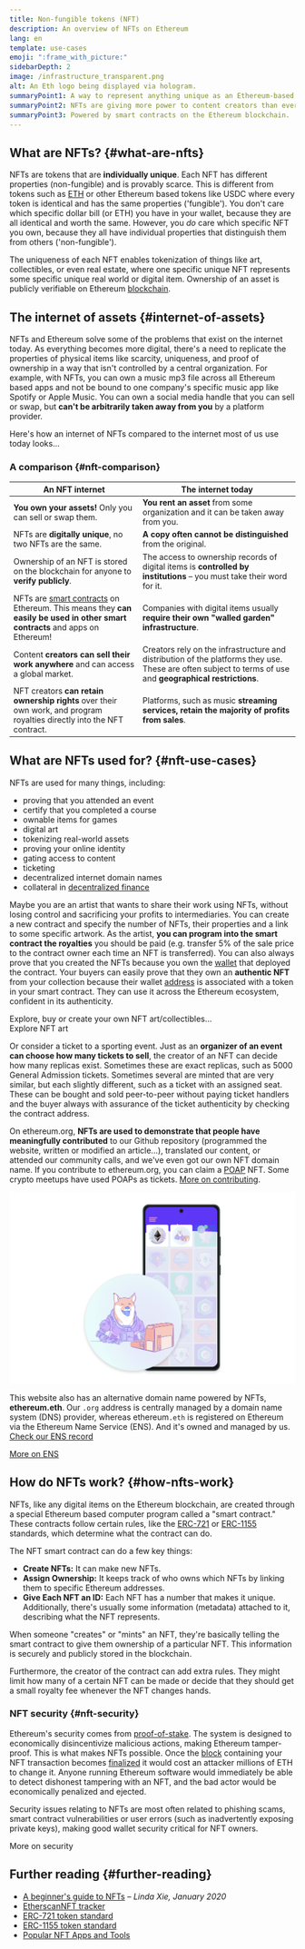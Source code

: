 ```yaml
---
title: Non-fungible tokens (NFT)
description: An overview of NFTs on Ethereum
lang: en
template: use-cases
emoji: ":frame_with_picture:"
sidebarDepth: 2
image: /infrastructure_transparent.png
alt: An Eth logo being displayed via hologram.
summaryPoint1: A way to represent anything unique as an Ethereum-based asset.
summaryPoint2: NFTs are giving more power to content creators than ever before.
summaryPoint3: Powered by smart contracts on the Ethereum blockchain.
---
```


## What are NFTs? {#what-are-nfts}

NFTs are tokens that are **individually unique**. Each NFT has different properties (non-fungible) and is provably scarce. This is different from tokens such as [ETH](/glossary/#ether) or other Ethereum based tokens like USDC where every token is identical and has the same properties ('fungible'). You don't care which specific dollar bill (or ETH) you have in your wallet, because they are all identical and worth the same. However, you _do_ care which specific NFT you own, because they all have individual properties that distinguish them from others ('non-fungible').

The uniqueness of each NFT enables tokenization of things like art, collectibles, or even real estate, where one specific unique NFT represents some specific unique real world or digital item. Ownership of an asset is publicly verifiable on Ethereum [blockchain](/glossary/#blockchain).

<YouTube id="Xdkkux6OxfM" />

## The internet of assets {#internet-of-assets}

NFTs and Ethereum solve some of the problems that exist on the internet today. As everything becomes more digital, there's a need to replicate the properties of physical items like scarcity, uniqueness, and proof of ownership in a way that isn't controlled by a central organization. For example, with NFTs, you can own a music mp3 file across all Ethereum based apps and not be bound to one company's specific music app like Spotify or Apple Music. You can own a social media handle that you can sell or swap, but **can't be arbitrarily taken away from you** by a platform provider.

Here's how an internet of NFTs compared to the internet most of us use today looks...

### A comparison {#nft-comparison}

| An NFT internet                                                                                                         | The internet today                                                                                                                                     |
| ----------------------------------------------------------------------------------------------------------------------- | ------------------------------------------------------------------------------------------------------------------------------------------------------ |
| **You own your assets!** Only you can sell or swap them.                                                                    | **You rent an asset** from some organization and it can be taken away from you.                                                                            |
| NFTs are **digitally unique**, no two NFTs are the same.                                                                    | **A copy often cannot be distinguished** from the original.                                                                                   |
| Ownership of an NFT is stored on the blockchain for anyone to **verify publicly**.                                                   | The access to ownership records of digital items is **controlled by institutions** – you must take their word for it.                                 |
| NFTs are [smart contracts](/glossary/#smart-contract) on Ethereum. This means they **can easily be used in other smart contracts** and apps on Ethereum! | Companies with digital items usually **require their own "walled garden" infrastructure**.                                                                 |
| Content **creators can sell their work anywhere** and can access a global market.                                           | Creators rely on the infrastructure and distribution of the platforms they use. These are often subject to terms of use and **geographical restrictions**. |
| NFT creators **can retain ownership rights** over their own work, and program royalties directly into the NFT contract.     | Platforms, such as music **streaming services, retain the majority of profits from sales**.                                                                |

## What are NFTs used for? {#nft-use-cases}

NFTs are used for many things, including:

- proving that you attended an event
- certify that you completed a course
- ownable items for games
- digital art
- tokenizing real-world assets
- proving your online identity
- gating access to content
- ticketing
- decentralized internet domain names
- collateral in [decentralized finance](/glossary/#defi)

Maybe you are an artist that wants to share their work using NFTs, without losing control and sacrificing your profits to intermediaries. You can create a new contract and specify the number of NFTs, their properties and a link to some specific artwork. As the artist, **you can program into the smart contract the royalties** you should be paid (e.g. transfer 5% of the sale price to the contract owner each time an NFT is transferred). You can also always prove that you created the NFTs because you own the [wallet](/glossary/#wallet) that deployed the contract. Your buyers can easily prove that they own an **authentic NFT** from your collection because their wallet [address](/glossary/#address) is associated with a token in your smart contract. They can use it across the Ethereum ecosystem, confident in its authenticity.

<InfoBanner shouldSpaceBetween emoji=":eyes:" mt="8">
  <div>Explore, buy or create your own NFT art/collectibles...</div>
  <ButtonLink to="/dapps/?category=collectibles#explore">
    Explore NFT art
  </ButtonLink>
</InfoBanner>

Or consider a ticket to a sporting event. Just as an **organizer of an event can choose how many tickets to sell**, the creator of an NFT can decide how many replicas exist. Sometimes these are exact replicas, such as 5000 General Admission tickets. Sometimes several are minted that are very similar, but each slightly different, such as a ticket with an assigned seat. These can be bought and sold peer-to-peer without paying ticket handlers and the buyer always with assurance of the ticket authenticity by checking the contract address.

On ethereum.org, **NFTs are used to demonstrate that people have meaningfully contributed** to our Github repository (programmed the website, written or modified an article...), translated our content, or attended our community calls, and we've even got our own NFT domain name. If you contribute to ethereum.org, you can claim a [POAP](/glossary/#poap) NFT. Some crypto meetups have used POAPs as tickets. [More on contributing](/contributing/#poap).

![ethereum.org POAP](./poap.png)

This website also has an alternative domain name powered by NFTs, **ethereum.eth**. Our `.org` address is centrally managed by a domain name system (DNS) provider, whereas ethereum`.eth` is registered on Ethereum via the Ethereum Name Service (ENS). And it's owned and managed by us. [Check our ENS record](https://app.ens.domains/name/ethereum.eth)

[More on ENS](https://app.ens.domains)

<Divider />

## How do NFTs work? {#how-nfts-work}

NFTs, like any digital items on the Ethereum blockchain, are created through a special Ethereum based computer program called a "smart contract." These contracts follow certain rules, like the [ERC-721](/glossary/#erc-721) or [ERC-1155](/glossary/#erc-1155) standards, which determine what the contract can do.

The NFT smart contract can do a few key things:

- **Create NFTs:** It can make new NFTs.
- **Assign Ownership:** It keeps track of who owns which NFTs by linking them to specific Ethereum addresses.
- **Give Each NFT an ID:** Each NFT has a number that makes it unique. Additionally, there's usually some information (metadata) attached to it, describing what the NFT represents.

When someone "creates" or "mints" an NFT, they're basically telling the smart contract to give them ownership of a particular NFT. This information is securely and publicly stored in the blockchain.

Furthermore, the creator of the contract can add extra rules. They might limit how many of a certain NFT can be made or decide that they should get a small royalty fee whenever the NFT changes hands.

### NFT security {#nft-security}

Ethereum's security comes from [proof-of-stake](/glossary/#pos). The system is designed to economically disincentivize malicious actions, making Ethereum tamper-proof. This is what makes NFTs possible. Once the [block](/glossary/#block) containing your NFT transaction becomes [finalized](/glossary/#finality) it would cost an attacker millions of ETH to change it. Anyone running Ethereum software would immediately be able to detect dishonest tampering with an NFT, and the bad actor would be economically penalized and ejected.

Security issues relating to NFTs are most often related to phishing scams, smart contract vulnerabilities or user errors (such as inadvertently exposing private keys), making good wallet security critical for NFT owners.

<ButtonLink to="/security/">
  More on security
</ButtonLink>

## Further reading {#further-reading}

- [A beginner's guide to NFTs](https://linda.mirror.xyz/df649d61efb92c910464a4e74ae213c4cab150b9cbcc4b7fb6090fc77881a95d) – _Linda Xie, January 2020_
- [EtherscanNFT tracker](https://etherscan.io/nft-top-contracts)
- [ERC-721 token standard](/developers/docs/standards/tokens/erc-721/)
- [ERC-1155 token standard](/developers/docs/standards/tokens/erc-1155/)
- [Popular NFT Apps and Tools](https://www.ethereum-ecosystem.com/blockchains/ethereum/nfts)

<Divider />

<QuizWidget quizKey="nfts" />
